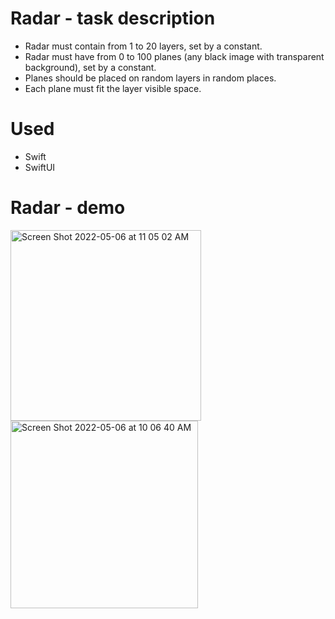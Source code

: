 # Radar - task description

* Radar must contain from 1 to 20 layers, set by a constant.
* Radar must have from 0 to 100 planes (any black image with transparent background), set by a constant.
* Planes should be placed on random layers in random places. 
* Each plane must fit the layer visible space.

# Used

- Swift
- SwiftUI


# Radar - demo

<img width="305" alt="Screen Shot 2022-05-06 at 11 05 02 AM" src="https://user-images.githubusercontent.com/19862702/167098805-346de579-8bf8-4f61-b41b-2cb40ffc6b81.png"> <img width="300" alt="Screen Shot 2022-05-06 at 10 06 40 AM" src="https://user-images.githubusercontent.com/19862702/167098831-a4c836ee-768d-4dce-b96f-87c07c1bc9e3.png">
